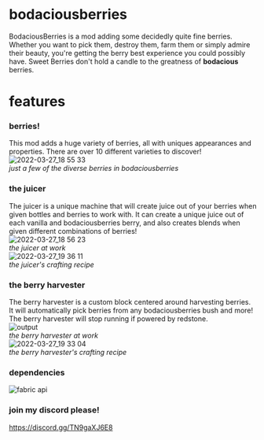 # bodaciousberries
BodaciousBerries is a mod adding some decidedly quite fine berries. Whether you want to pick them, destroy them, farm them or simply admire their beauty, you're getting the berry best experience you could possibly have. Sweet Berries don't hold a candle to the greatness of **bodacious** berries.

# features
### berries!
This mod adds a huge variety of berries, all with uniques appearances and properties. There are over 10 different varieties to discover!
![2022-03-27_18 55 33](https://user-images.githubusercontent.com/66223394/160307795-a1ab3d00-cb77-4697-bcf2-278c6e1dcaea.png)  
*just a few of the diverse berries in bodaciousberries*

### the juicer
The juicer is a unique machine that will create juice out of your berries when given bottles and berries to work with. It can create a unique juice out of each vanilla and bodaciousberries berry, and also creates blends when given different combinations of berries!  
![2022-03-27_18 56 23](https://user-images.githubusercontent.com/66223394/160307943-94df46b8-e6e7-45b7-ab7f-8cbcd9563fc1.png)  
*the juicer at work*  
![2022-03-27_19 36 11](https://user-images.githubusercontent.com/66223394/160308450-aa3a9e0d-1e11-40e7-a3e0-49f3ff6b3060.png)  
*the juicer's crafting recipe*

### the berry harvester
The berry harvester is a custom block centered around harvesting berries. It will automatically pick berries from any bodaciousberries bush and more! The berry harvester will stop running if powered by redstone.  
![output](https://user-images.githubusercontent.com/66223394/160307760-c71bd218-7655-4f07-96a9-c41cf4c28577.gif)  
*the berry harvester at work*  
![2022-03-27_19 33 04](https://user-images.githubusercontent.com/66223394/160308361-4b4689cb-3531-4201-8e09-26748738a999.png)  
*the berry harvester's crafting recipe*  

### dependencies
![fabric api](https://i.imgur.com/HabVZJRm.png "kneecaps required")

### join my discord please!
https://discord.gg/TN9gaXJ6E8
